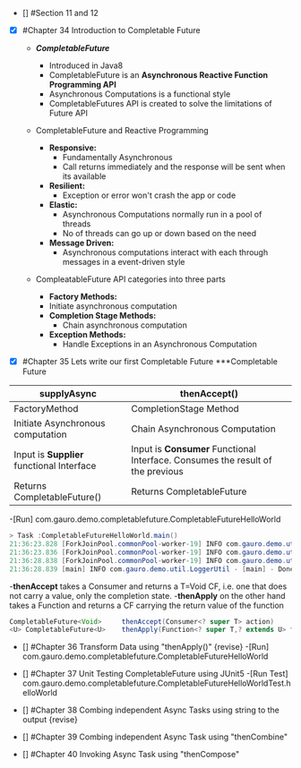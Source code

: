 - [] #Section 11 and 12
- [x] #Chapter 34 Introduction to Completable Future
  - ***CompletableFuture***
    - Introduced in Java8
    - CompletableFuture is an **Asynchronous Reactive Function Programming API**
    - Asynchronous Computations is a functional style
    - CompletableFutures API is created to solve the limitations of Future API
   
  - CompletableFuture and Reactive Programming
    - **Responsive:**
      - Fundamentally Asynchronous
      - Call returns immediately and the response will be sent when its available 
    - **Resilient:**
      - Exception or error won't crash the app or code
    - **Elastic:**
        - Asynchronous Computations normally run in a pool of threads
        - No of threads can go up or down based on the need
    - **Message Driven:**
        - Asynchronous computations interact with each through messages in a event-driven style
      
  - CompleatableFuture  API categories into three parts
    - **Factory Methods:**
    - Initiate asynchronous computation
    - **Completion Stage Methods:**
        - Chain asynchronous computation
    - **Exception Methods:**
        - Handle Exceptions in an Asynchronous Computation
    
- [x] #Chapter 35 Lets write our first Completable Future
***Completable Future 
  
|supplyAsync|thenAccept()|
|-----------|------------|
|FactoryMethod|CompletionStage Method|
|Initiate Asynchronous computation|Chain Asynchronous Computation|
|Input is **Supplier** functional Interface|Input is **Consumer** Functional Interface. Consumes the result of the previous|
|Returns CompletableFuture<T>()|Returns CompletableFuture<Void>|


  -[Run] com.gauro.demo.completablefuture.CompletableFutureHelloWorld 
```Java
> Task :CompletableFutureHelloWorld.main()
21:36:23.828 [ForkJoinPool.commonPool-worker-19] INFO com.gauro.demo.util.LoggerUtil - [ForkJoinPool.commonPool-worker-19] - inside helloWorld
21:36:23.836 [ForkJoinPool.commonPool-worker-19] INFO com.gauro.demo.util.LoggerUtil - [ForkJoinPool.commonPool-worker-19] - upper case result:HELLO WORLD
21:36:28.838 [ForkJoinPool.commonPool-worker-19] INFO com.gauro.demo.util.LoggerUtil - [ForkJoinPool.commonPool-worker-19] - Lower case result:hello world
21:36:28.839 [main] INFO com.gauro.demo.util.LoggerUtil - [main] - Done

```
   -**thenAccept** takes a Consumer and returns a T=Void CF, i.e. one that does not carry a value, only the completion state.
   -**thenApply** on the other hand takes a Function and returns a CF carrying the return value of the function
```java
CompletableFuture<Void>     thenAccept(Consumer<? super T> action)
<U> CompletableFuture<U>    thenApply(Function<? super T,? extends U> fn)
```

- [] #Chapter 36 Transform Data using  "thenApply()"
  {revise}
  -[Run] com.gauro.demo.completablefuture.CompletableFutureHelloWorld
  
- [] #Chapter 37 Unit Testing CompletableFuture using JUnit5
  -[Run Test] com.gauro.demo.completablefuture.CompletableFutureHelloWorldTest.helloWorld
  
- [] #Chapter 38 Combing independent Async Tasks using string to the output
  {revise}
- [] #Chapter 39 Combing independent Async Task using "thenCombine"

- [] #Chapter 40 Invoking Async Task using "thenCompose"